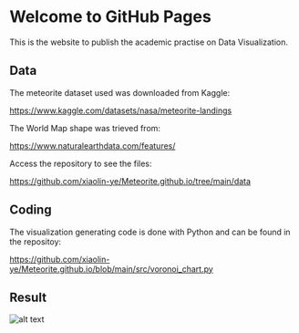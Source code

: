 # Welcome to GitHub Pages

This is the website to publish the academic practise on Data Visualization. 

## Data

The meteorite dataset used was downloaded from Kaggle:

https://www.kaggle.com/datasets/nasa/meteorite-landings

The World Map shape was trieved from:

https://www.naturalearthdata.com/features/

Access the repository to see the files:

https://github.com/xiaolin-ye/Meteorite.github.io/tree/main/data

## Coding

The visualization generating code is done with Python and can be found in the repositoy:

https://github.com/xiaolin-ye/Meteorite.github.io/blob/main/src/voronoi_chart.py

## Result

![alt text](https://github.com/xiaolin-ye/Meteorite.github.io/blob/main/fig/Historical%20Fallen%20Meteorites.png)
